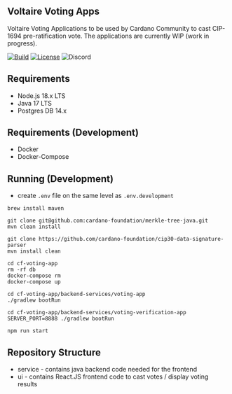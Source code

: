 ## Voltaire Voting Apps

Voltaire Voting Applications to be used by Cardano Community to cast CIP-1694 pre-ratification vote. The applications are currently WIP (work in progress).

[![Build](https://github.com/cardano-foundation/cf-voting-app/actions/workflows/build.yml/badge.svg)](https://github.com/cardano-foundation/cf-voting-app/actions/workflows/build.yml)
[![License](https://img.shields.io:/github/license/cardano-foundation/cf-voting-app?label=license)](https://github.com/cardano-foundation/cf-voting-app/blob/master/LICENSE)
![Discord](https://img.shields.io/discord/1022471509173882950)

## Requirements
- Node.js 18.x LTS
- Java 17 LTS
- Postgres DB 14.x

## Requirements (Development)
- Docker
- Docker-Compose

## Running (Development)

- create `.env` file on the same level as `.env.development`

```shell
brew install maven
```

```shell
git clone git@github.com:cardano-foundation/merkle-tree-java.git
mvn clean install
```

```shell
git clone https://github.com/cardano-foundation/cip30-data-signature-parser
mvn install clean
```

```shell
cd cf-voting-app
rm -rf db
docker-compose rm
docker-compose up
```

```shell
cd cf-voting-app/backend-services/voting-app
./gradlew bootRun
```


```shell
cd cf-voting-app/backend-services/voting-verification-app
SERVER_PORT=8888 ./gradlew bootRun
```

```shell
npm run start
```

## Repository Structure
- service - contains java backend code needed for the frontend
- ui - contains React.JS frontend code to cast votes / display voting results
